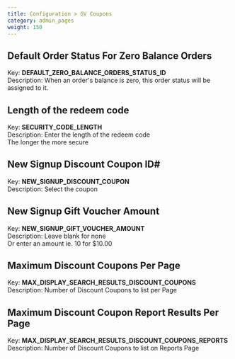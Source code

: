 ```yaml
---
title: Configuration > GV Coupons
category: admin_pages
weight: 150 
---
```


<h2 id="default_order_status_for_zero_balance_orders">Default Order Status For Zero Balance Orders</h2>

<div class='indent'>Key: <b>DEFAULT_ZERO_BALANCE_ORDERS_STATUS_ID</b><br />
Description: When an order's balance is zero, this order status will be assigned to it.</div>


<h2 id="length_of_the_redeem_code">Length of the redeem code</h2>

<div class='indent'>Key: <b>SECURITY_CODE_LENGTH</b><br />
Description: Enter the length of the redeem code<br />The longer the more secure</div>


<h2 id="new_signup_discount_coupon_id">New Signup Discount Coupon ID#</h2>

<div class='indent'>Key: <b>NEW_SIGNUP_DISCOUNT_COUPON</b><br />
Description: Select the coupon<br /></div>


<h2 id="new_signup_gift_voucher_amount">New Signup Gift Voucher Amount</h2>

<div class='indent'>Key: <b>NEW_SIGNUP_GIFT_VOUCHER_AMOUNT</b><br />
Description: Leave blank for none<br />Or enter an amount ie. 10 for $10.00</div>


<h2 id="maximum_discount_coupons_per_page">Maximum Discount Coupons Per Page</h2>

<div class='indent'>Key: <b>MAX_DISPLAY_SEARCH_RESULTS_DISCOUNT_COUPONS</b><br />
Description: Number of Discount Coupons to list per Page</div>


<h2 id="maximum_discount_coupon_report_results_per_page">Maximum Discount Coupon Report Results Per Page</h2>

<div class='indent'>Key: <b>MAX_DISPLAY_SEARCH_RESULTS_DISCOUNT_COUPONS_REPORTS</b><br />
Description: Number of Discount Coupons to list on Reports Page</div>


